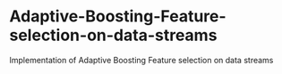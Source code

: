 # Adaptive-Boosting-Feature-selection-on-data-streams
Implementation of Adaptive Boosting Feature selection on data streams
